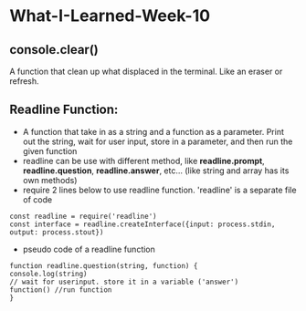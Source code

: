 # What-I-Learned-Week-10

## console.clear()
A function that clean up what displaced in the terminal. Like an eraser or refresh.

## Readline Function:
* A function that take in as a string and a function as a parameter. Print out the string, wait for user input, store in a parameter, and then run the given function
* readline can be use with different method, like **readline.prompt**, **readline.question**, **readline.answer**, etc... (like string and array has its own methods)
* require 2 lines below to use readline function. 'readline' is a separate file of code
~~~
const readline = require('readline')
const interface = readline.createInterface({input: process.stdin, output: process.stout})
~~~
* pseudo code of a readline function
~~~
function readline.question(string, function) {
console.log(string)
// wait for userinput. store it in a variable ('answer')
function() //run function
}
~~~